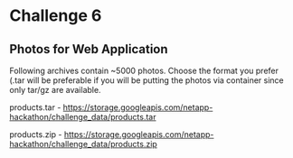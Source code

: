 # Challenge 6

## Photos for Web Application
Following archives contain ~5000 photos. Choose the format you prefer (.tar will be preferable if you will be putting the photos via container since only tar/gz are available.

products.tar - https://storage.googleapis.com/netapp-hackathon/challenge_data/products.tar

products.zip - https://storage.googleapis.com/netapp-hackathon/challenge_data/products.zip
